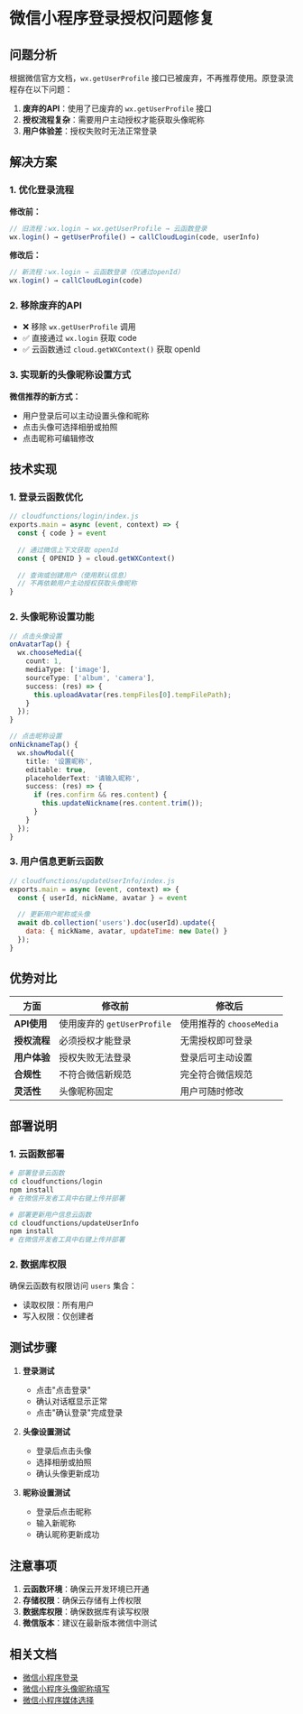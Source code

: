 # 微信小程序登录授权问题修复

## 问题分析

根据微信官方文档，`wx.getUserProfile` 接口已被废弃，不再推荐使用。原登录流程存在以下问题：

1. **废弃的API**：使用了已废弃的 `wx.getUserProfile` 接口
2. **授权流程复杂**：需要用户主动授权才能获取头像昵称
3. **用户体验差**：授权失败时无法正常登录

## 解决方案

### 1. 优化登录流程

**修改前：**
```typescript
// 旧流程：wx.login → wx.getUserProfile → 云函数登录
wx.login() → getUserProfile() → callCloudLogin(code, userInfo)
```

**修改后：**
```typescript
// 新流程：wx.login → 云函数登录（仅通过openId）
wx.login() → callCloudLogin(code)
```

### 2. 移除废弃的API

- ❌ 移除 `wx.getUserProfile` 调用
- ✅ 直接通过 `wx.login` 获取 code
- ✅ 云函数通过 `cloud.getWXContext()` 获取 openId

### 3. 实现新的头像昵称设置方式

**微信推荐的新方式：**
- 用户登录后可以主动设置头像和昵称
- 点击头像可选择相册或拍照
- 点击昵称可编辑修改

## 技术实现

### 1. 登录云函数优化

```javascript
// cloudfunctions/login/index.js
exports.main = async (event, context) => {
  const { code } = event
  
  // 通过微信上下文获取 openId
  const { OPENID } = cloud.getWXContext()
  
  // 查询或创建用户（使用默认信息）
  // 不再依赖用户主动授权获取头像昵称
}
```

### 2. 头像昵称设置功能

```typescript
// 点击头像设置
onAvatarTap() {
  wx.chooseMedia({
    count: 1,
    mediaType: ['image'],
    sourceType: ['album', 'camera'],
    success: (res) => {
      this.uploadAvatar(res.tempFiles[0].tempFilePath);
    }
  });
}

// 点击昵称设置
onNicknameTap() {
  wx.showModal({
    title: '设置昵称',
    editable: true,
    placeholderText: '请输入昵称',
    success: (res) => {
      if (res.confirm && res.content) {
        this.updateNickname(res.content.trim());
      }
    }
  });
}
```

### 3. 用户信息更新云函数

```javascript
// cloudfunctions/updateUserInfo/index.js
exports.main = async (event, context) => {
  const { userId, nickName, avatar } = event
  
  // 更新用户昵称或头像
  await db.collection('users').doc(userId).update({
    data: { nickName, avatar, updateTime: new Date() }
  });
}
```

## 优势对比

| 方面 | 修改前 | 修改后 |
|------|--------|--------|
| **API使用** | 使用废弃的 `getUserProfile` | 使用推荐的 `chooseMedia` |
| **授权流程** | 必须授权才能登录 | 无需授权即可登录 |
| **用户体验** | 授权失败无法登录 | 登录后可主动设置 |
| **合规性** | 不符合微信新规范 | 完全符合微信规范 |
| **灵活性** | 头像昵称固定 | 用户可随时修改 |

## 部署说明

### 1. 云函数部署

```bash
# 部署登录云函数
cd cloudfunctions/login
npm install
# 在微信开发者工具中右键上传并部署

# 部署更新用户信息云函数
cd cloudfunctions/updateUserInfo
npm install
# 在微信开发者工具中右键上传并部署
```

### 2. 数据库权限

确保云函数有权限访问 `users` 集合：
- 读取权限：所有用户
- 写入权限：仅创建者

## 测试步骤

1. **登录测试**
   - 点击"点击登录"
   - 确认对话框显示正常
   - 点击"确认登录"完成登录

2. **头像设置测试**
   - 登录后点击头像
   - 选择相册或拍照
   - 确认头像更新成功

3. **昵称设置测试**
   - 登录后点击昵称
   - 输入新昵称
   - 确认昵称更新成功

## 注意事项

1. **云函数环境**：确保云开发环境已开通
2. **存储权限**：确保云存储有上传权限
3. **数据库权限**：确保数据库有读写权限
4. **微信版本**：建议在最新版本微信中测试

## 相关文档

- [微信小程序登录](https://developers.weixin.qq.com/miniprogram/dev/framework/open-ability/login.html)
- [微信小程序头像昵称填写](https://developers.weixin.qq.com/miniprogram/dev/framework/open-ability/avatar-nickname.html)
- [微信小程序媒体选择](https://developers.weixin.qq.com/miniprogram/dev/api/media/video/wx.chooseMedia.html)
